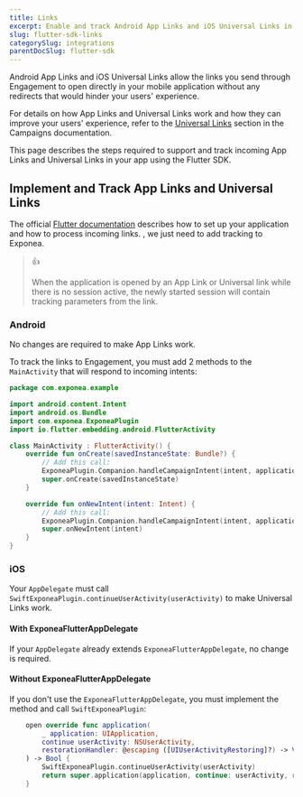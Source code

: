 ```yaml
---
title: Links
excerpt: Enable and track Android App Links and iOS Universal Links in your app using the Flutter SDK
slug: flutter-sdk-links
categorySlug: integrations
parentDocSlug: flutter-sdk
---
```


Android App Links and iOS Universal Links allow the links you send through Engagement to open directly in your mobile application without any redirects that would hinder your users' experience.

For details on how App Links and Universal Links work and how they can improve your users' experience, refer to the [Universal Links](https://documentation.bloomreach.com/engagement/docs/universal-link) section in the Campaigns documentation.

This page describes the steps required to support and track incoming App Links and Universal Links in your app using the Flutter SDK.

## Implement and Track App Links and Universal Links

The official [Flutter documentation](https://docs.flutter.dev/ui/navigation/deep-linking) describes how to set up your application and how to process incoming links. , we just need to add tracking to Exponea.

> 👍
>
> When the application is opened by an App Link or Universal link while there is no session active, the newly started session will contain tracking parameters from the link.


### Android

No changes are required to make App Links work.

To track the links to Engagement, you must add 2 methods to the `MainActivity` that will respond to incoming intents:

```kotlin
package com.exponea.example

import android.content.Intent
import android.os.Bundle
import com.exponea.ExponeaPlugin
import io.flutter.embedding.android.FlutterActivity

class MainActivity : FlutterActivity() {
    override fun onCreate(savedInstanceState: Bundle?) {
        // Add this call:
        ExponeaPlugin.Companion.handleCampaignIntent(intent, applicationContext)
        super.onCreate(savedInstanceState)
    }

    override fun onNewIntent(intent: Intent) {
        // Add this call:
        ExponeaPlugin.Companion.handleCampaignIntent(intent, applicationContext)
        super.onNewIntent(intent)
    }
}
```

### iOS

Your `AppDelegate` must call `SwiftExponeaPlugin.continueUserActivity(userActivity)` to make Universal Links work.

#### With ExponeaFlutterAppDelegate

If your `AppDelegate` already extends `ExponeaFlutterAppDelegate`, no change is required.

#### Without ExponeaFlutterAppDelegate

If you don't use the `ExponeaFlutterAppDelegate`, you must implement the method and call `SwiftExponeaPlugin`:

```swift
    open override func application(
        _ application: UIApplication,
        continue userActivity: NSUserActivity,
        restorationHandler: @escaping ([UIUserActivityRestoring]?) -> Void
    ) -> Bool {
        SwiftExponeaPlugin.continueUserActivity(userActivity)
        return super.application(application, continue: userActivity, restorationHandler: restorationHandler)
    }
```
